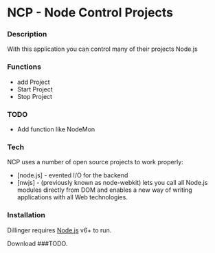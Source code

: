 # NCP - Node Control Projects
### Description
With this application you can control many of their projects Node.js
### Functions
 - add Project
 - Start Project
 - Stop Project
 
### TODO
- Add function like NodeMon

### Tech

NCP uses a number of open source projects to work properly:

* [node.js] - evented I/O for the backend
* [nwjs] - (previously known as node-webkit) lets you call all Node.js modules directly from DOM and enables a new way of writing applications with all Web technologies.


### Installation

Dillinger requires [Node.js](https://nodejs.org/) v6+ to run.

Download ###TODO.
